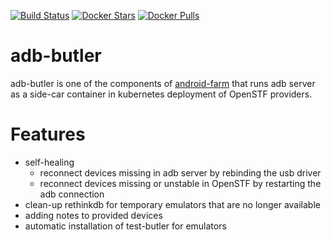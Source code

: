 [![Build Status](https://travis-ci.org/agoda-com/adb-butler.svg?branch=master)](https://travis-ci.org/agoda-com/adb-butler)
[![Docker Stars](https://img.shields.io/docker/stars/agoda-com/adb-butler.svg)]()
[![Docker Pulls](https://img.shields.io/docker/pulls/agoda-com/adb-butler.svg)]()

# adb-butler
adb-butler is one of the components of [android-farm](https://github.com/agoda-com/android-farm) that runs adb server as a side-car container in kubernetes deployment of OpenSTF providers.

# Features
- self-healing
  - reconnect devices missing in adb server by rebinding the usb driver
  - reconnect devices missing or unstable in OpenSTF by restarting the adb connection
- clean-up rethinkdb for temporary emulators that are no longer available
- adding notes to provided devices
- automatic installation of test-butler for emulators
